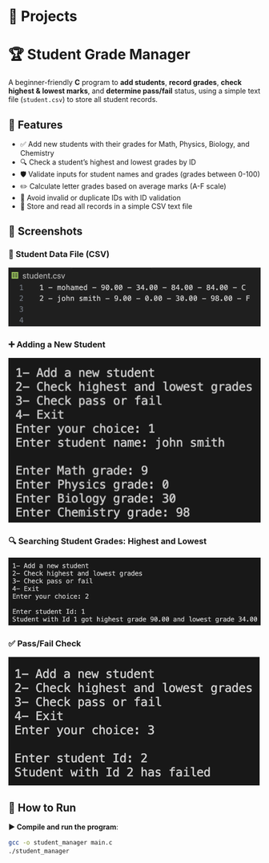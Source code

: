 # 🚀 Projects

# 🏆 Student Grade Manager

A beginner-friendly **C** program to **add students**, **record grades**, **check highest & lowest marks**, and **determine pass/fail** status, using a simple text file (`student.csv`) to store all student records.


## 🧠 Features

- ✅ Add new students with their grades for Math, Physics, Biology, and Chemistry  
- 🔍 Check a student’s highest and lowest grades by ID  
- 🛡️ Validate inputs for student names and grades (grades between 0-100)  
- ✏️ Calculate letter grades based on average marks (A-F scale)  
- 🎯 Avoid invalid or duplicate IDs with ID validation  
- 📁 Store and read all records in a simple CSV text file


## 📸 Screenshots

### 📂 Student Data File (CSV)  
![Student CSV](assets/grades_file.png)

### ➕ Adding a New Student  
![Add Student](assets/Adding.png)

### 🔍 Searching Student Grades: Highest and Lowest
![Grade Range](assets/Grade%20Range.png)

### ✅ Pass/Fail Check  
![Pass Fail](assets/Outcome.png)


## 🚀 How to Run  

**▶️ Compile and run the program**:

```bash
gcc -o student_manager main.c
./student_manager
```
